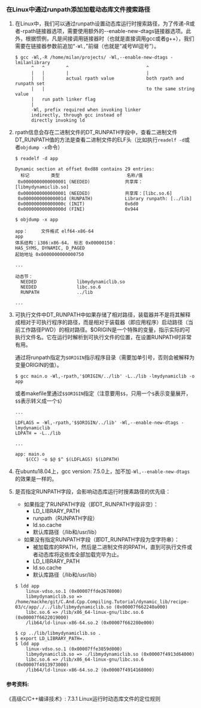 ### 在Linux中通过runpath添加加载动态库文件搜索路径

1. 在Linux中，我们可以通过runpath设置动态库运行时搜索路径，为了传递-R或者-rpath链接器选项，需要使用额外的--enable-new-dtags链接器选项。此外，根据惯例，凡是间接调用链接器时（也就是直接调用gcc或者g++），我们需要在链接器参数前追加“`-Wl,`”前缀（也就是“减号Wl逗号”）。
	```shell
	$ gcc -Wl,-R /home/milan/projects/ -Wl,--enable-new-dtags -lmilanlibrary  
	      ^   ^        ^                             ^  
	      |   |        |                             |  
	      |   |        actual rpath value            both rpath and runpath set  
	      |   |                                      to the same string value  
	      |   run path linker flag             
	      |                                     
	      -Wl, prefix required when invoking linker  
	      indirectly, through gcc instead of  
	      directly invoking ld  
	```

2. rpath信息会存在二进制文件的DT_RUNPATH字段中，查看二进制文件DT_RUNPATH值的方法是查看二进制文件的ELF头（比如执行`readelf -d`或者`objdump -x`命令）

	```shell
	$ readelf -d app 
	
	Dynamic section at offset 0xd88 contains 29 entries:
	  标记        类型                         名称/值
	 0x0000000000000001 (NEEDED)             共享库：[libmydynamiclib.so]
	 0x0000000000000001 (NEEDED)             共享库：[libc.so.6]
	 0x000000000000001d (RUNPATH)            Library runpath: [../lib]
	 0x000000000000000c (INIT)               0x6d0
	 0x000000000000000d (FINI)               0x944
	```

	```shell
	$ objdump -x app
	
	app：     文件格式 elf64-x86-64
	app
	体系结构：i386:x86-64， 标志 0x00000150：
	HAS_SYMS, DYNAMIC, D_PAGED
	起始地址 0x0000000000000750
	
	...
	
	动态节：
	  NEEDED               libmydynamiclib.so
	  NEEDED               libc.so.6
	  RUNPATH              ../lib
	
	...
	
	```

3. 可执行文件中DT_RUNPATH中如果存储了相对路径，装载器并不是将其解释成相对于可执行程序的路径，而是相对于装载器（即应用程序）启动路径（当前工作路径PWD）的相对路径。$ORIGIN是一个特殊的变量，指示实际的可执行文件名。它在运行时解析到可执行文件的位置，在设置RUNPATH时非常有用。

	通过将runpath指定为`$ORIGIN`指示程序目录（需要加单引号，否则会被解释为变量ORIGIN的值）。
	```shell
	$ gcc main.o -Wl,-rpath,'$ORIGIN/../lib' -L../lib -lmydynamiclib -o app
	```
	
	或者makefile里通过`$$ORIGIN`指定（注意要用`$$`，只用一个`$`表示变量展开，`$$`表示转义成一个`$`）
	```
	...
	
	LDFLAGS = -Wl,-rpath,'$$ORIGIN/../lib' -Wl,--enable-new-dtags -lmydynamiclib
	LDPATH = -L../lib
	
	...
	
	app: main.o
	    $(CC) -o $@ $^ $(LDFLAGS) $(LDPATH)
	
	```

4. 在ubuntu18.04上，gcc version: 7.5.0上，加不加`-Wl,--enable-new-dtags`的效果是一样的。

5. 是否指定RUNPATH字段，会影响动态库运行时搜素路径的优先级：
    - 如果指定了RUNPATH字段（即DT_RUNPATH字段非空）：
        + LD_LIBRARY_PATH
        + runpath（RUNPATH字段）
        + ld.so.cache
        + 默认库路径（/lib和/usr/lib）
    - 如果没有指定RUNPATH字段（即DT_RUNPATH字段为空字符串）：
        + 被加载库的RPATH，然后是二进制文件的RPATH，直到可执行文件或者动态库将这些库全部加载完毕为止。
        + LD_LIBRARY_PATH
        + ld.so.cache
        + 默认库路径（/lib和/usr/lib）

	```shell
	$ ldd app 
		linux-vdso.so.1 (0x00007ffde2678000)
		libmydynamiclib.so => /home/mackhe/git/C.And.Cpp.Compiling.Tutorial/dynamic_lib/recipe-03/c/app/./../lib/libmydynamiclib.so (0x00007f662240a000)
		libc.so.6 => /lib/x86_64-linux-gnu/libc.so.6 (0x00007f6622019000)
		/lib64/ld-linux-x86-64.so.2 (0x00007f662280e000)
	
	$ cp ../lib/libmydynamiclib.so .
	$ export LD_LIBRARY_PATH=.
	$ ldd app 
		linux-vdso.so.1 (0x00007ffe3859d000)
		libmydynamiclib.so => ./libmydynamiclib.so (0x00007f4913d64000)
		libc.so.6 => /lib/x86_64-linux-gnu/libc.so.6 (0x00007f4913973000)
		/lib64/ld-linux-x86-64.so.2 (0x00007f4914168000)
	```

#### 参考资料:
《高级C/C++编译技术》: 7.3.1 Linux运行时动态库文件的定位规则
